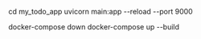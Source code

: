 cd my_todo_app
uvicorn main:app --reload --port 9000

docker-compose down
docker-compose up --build
